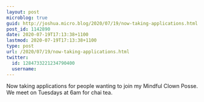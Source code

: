 ```yaml
---
layout: post
microblog: true
guid: http://joshua.micro.blog/2020/07/19/now-taking-applications.html
post_id: 1142890
date: 2020-07-19T17:13:38+1100
lastmod: 2020-07-19T17:13:38+1100
type: post
url: /2020/07/19/now-taking-applications.html
twitter:
  id: 1284733221234790400
  username: 
---
```

Now taking applications for people wanting to join my Mindful Clown Posse. We meet on Tuesdays at 6am for chai tea.

